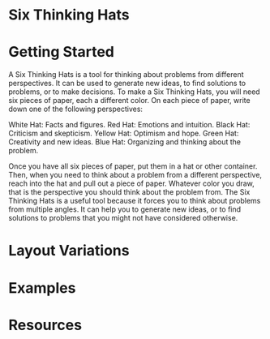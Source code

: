 # Six Thinking Hats

# Getting Started

A Six Thinking Hats is a tool for thinking about problems from different perspectives. It can be used to generate new ideas, to find solutions to problems, or to make decisions. To make a Six Thinking Hats, you will need six pieces of paper, each a different color. On each piece of paper, write down one of the following perspectives: 

White Hat: Facts and figures. 
Red Hat: Emotions and intuition. 
Black Hat: Criticism and skepticism.
Yellow Hat: Optimism and hope. 
Green Hat: Creativity and new ideas. 
Blue Hat: Organizing and thinking about the problem. 

Once you have all six pieces of paper, put them in a hat or other container. Then, when you need to think about a problem from a different perspective, reach into the hat and pull out a piece of paper. Whatever color you draw, that is the perspective you should think about the problem from. The Six Thinking Hats is a useful tool because it forces you to think about problems from multiple angles. It can help you to generate new ideas, or to find solutions to problems that you might not have considered otherwise.

# Layout Variations
# Examples
# Resources